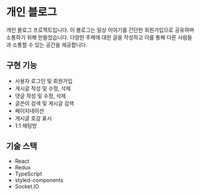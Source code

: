# 개인 블로그

개인 블로그 프로젝트입니다. 
이 블로그는 일상 이야기를 간단한 회원가입으로 공유하며 소통하기 위해 만들었습니다. 
다양한 주제에 대한 글을 작성하고 이를 통해 다른 사람들과 소통할 수 있는 공간을 제공합니다.

## 구현 기능

- 사용자 로그인 및 회원가입
- 게시글 작성 및 수정, 삭제
- 댓글 작성 및 수정, 삭제
- 글쓴이 검색 및 게시글 검색
- 페이지네이션
- 게시글 호감 표시
- 1:1 채팅방

## 기술 스택

- React
- Redux
- TypeScript
- styled-components
- Socket.IO 
